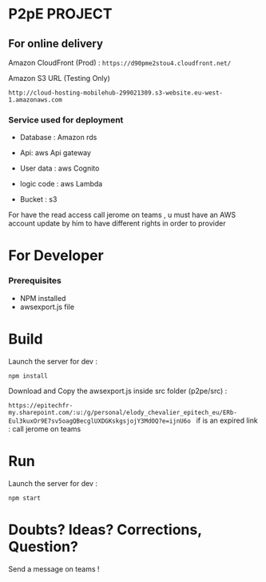 # P2pE PROJECT
 ## For online delivery

Amazon CloudFront (Prod) :
```https://d90pme2stou4.cloudfront.net/ ```

Amazon S3 URL (Testing Only)

```http://cloud-hosting-mobilehub-299021309.s3-website.eu-west-1.amazonaws.com ```
### Service used for deployment
- Database : Amazon rds 

- Api: aws Api gateway

- User data : aws Cognito

- logic code : aws Lambda

- Bucket : s3

For have the read access call jerome on teams , u must have an AWS account update by him to have different rights
in order to provider


# For Developer
### Prerequisites
- NPM installed
- awsexport.js file 

# Build

Launch the server for dev :

``` npm install ```


Download and Copy the awsexport.js inside src folder (p2pe/src) :

```https://epitechfr-my.sharepoint.com/:u:/g/personal/elody_chevalier_epitech_eu/ERb-Eul3kuxOr9E7sv5oagQBecglUXDGKskgsjojY3MdOQ?e=ijnU6o ```
if is an expired link : call jerome on teams

# Run

Launch the server for dev :

``` npm start ```

# Doubts? Ideas? Corrections, Question?

Send a message on teams !
